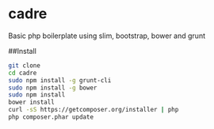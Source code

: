 # cadre
Basic php boilerplate using slim, bootstrap, bower and grunt

##Install

```bash
git clone 
cd cadre
sudo npm install -g grunt-cli
sudo npm install -g bower
sudo npm install
bower install
curl -sS https://getcomposer.org/installer | php
php composer.phar update
```